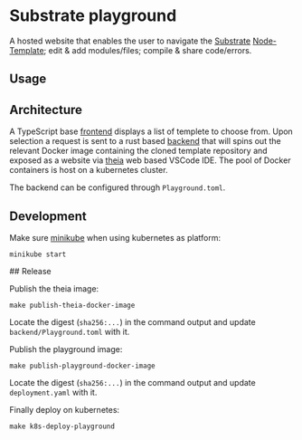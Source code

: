 # Substrate playground

A hosted website that enables the user to navigate the [Substrate](https://github.com/paritytech/substrate) [Node-Template](https://github.com/paritytech/substrate/tree/master/node-template); edit & add modules/files; compile & share code/errors.

## Usage


## Architecture

A TypeScript base [frontend](/frontend) displays a list of templete to choose from. Upon selection a request is sent to a rust based [backend](/backend) that will spins out the relevant Docker image containing the cloned template repository and exposed as a website via [theia](https://www.theia-ide.org/) web based VSCode IDE. The pool of Docker containers is host on a kubernetes cluster. 

The backend can be configured through `Playground.toml`.

## Development

Make sure [minikube](https://minikube.sigs.k8s.io/) when using kubernetes as platform:

```
minikube start
```



## Release

Publish the theia image:

```
make publish-theia-docker-image
```

Locate the digest (`sha256:...`) in the command output and update `backend/Playground.toml` with it.

Publish the playground image:

```
make publish-playground-docker-image
```

Locate the digest (`sha256:...`) in the command output and update `deployment.yaml` with it.

Finally deploy on kubernetes:

```
make k8s-deploy-playground
```